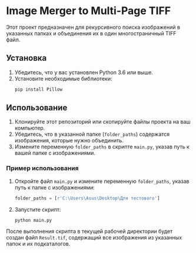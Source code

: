 # Image Merger to Multi-Page TIFF

Этот проект предназначен для рекурсивного поиска изображений в указанных папках и объединения их в один многостраничный TIFF файл.

## Установка

1. Убедитесь, что у вас установлен Python 3.6 или выше.
2. Установите необходимые библиотеки:
    ```bash
    pip install Pillow
    ```

## Использование

1. Клонируйте этот репозиторий или скопируйте файлы проекта на ваш компьютер.
2. Убедитесь, что в указанной папке (`folder_paths`) содержатся изображения, которые нужно объединить.
3. Измените переменную `folder_paths` в скрипте `main.py`, указав путь к вашей папке с изображениями.

### Пример использования

1. Откройте файл `main.py` и измените переменную `folder_paths`, указав путь к папке с изображениями:
    ```python
    folder_paths = [r'C:\Users\Asus\Desktop\Для тестового']
    ```
2. Запустите скрипт:
    ```bash
    python main.py
    ```

После выполнения скрипта в текущей рабочей директории будет создан файл `Result.tif`, содержащий все изображения из указанных папок и их подкаталогов.
